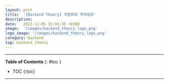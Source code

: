 ```yaml
---
layout: post
title:  '[Backend Thoery] 직렬화와 역직렬화'
description: 
date:   2023-12-05 15:01:35 +0300
image:  '/images/backend_theory_logo.png'
logo_image: '/images/backend_theory_logo.png'
category: backend
tag: backend_theory
---
```


---
**Table of Contents**
{: #toc }
*  TOC
{:toc}

---
